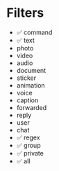 # Filters
- ✅ command
- ✅ text
- photo
- video
- audio
- document
- sticker
- animation
- voice
- caption
- forwarded
- reply
- user
- chat
- ✅ regex
- ✅ group
- ✅ private
- ✅ all